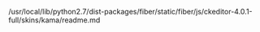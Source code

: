 /usr/local/lib/python2.7/dist-packages/fiber/static/fiber/js/ckeditor-4.0.1-full/skins/kama/readme.md